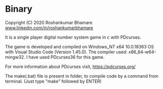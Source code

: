 <h1>Binary</h1>

Copyright (C) 2020 Roshankumar Bhamare
www.linkedin.com/in/roshankumarbhamare

It is a single player digital number system game in c with PDcurses.

The game is developed and compiled on Windows_NT x64 10.0.18363 OS with Visual Studio Code (Version 1.45.0).
The compiler used: x86_64-w64-mingw32.
I have used PDcurses36 for this game.

For more information about PDcurses visit, https://pdcurses.org/

The make(.bat) file is present in folder, to compile code by a command from terminal. 
(Just type "make" followed by ENTER)
